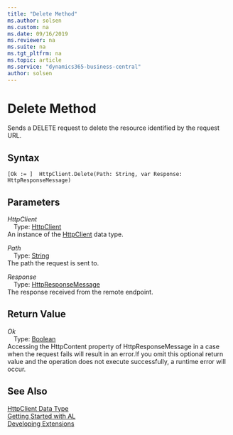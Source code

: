 ```yaml
---
title: "Delete Method"
ms.author: solsen
ms.custom: na
ms.date: 09/16/2019
ms.reviewer: na
ms.suite: na
ms.tgt_pltfrm: na
ms.topic: article
ms.service: "dynamics365-business-central"
author: solsen
---
```

[//]: # (START>DO_NOT_EDIT)
[//]: # (IMPORTANT:Do not edit any of the content between here and the END>DO_NOT_EDIT.)
[//]: # (Any modifications should be made in the .xml files in the ModernDev repo.)
# Delete Method
Sends a DELETE request to delete the resource identified by the request URL.


## Syntax
```
[Ok := ]  HttpClient.Delete(Path: String, var Response: HttpResponseMessage)
```
## Parameters
*HttpClient*  
&emsp;Type: [HttpClient](httpclient-data-type.md)  
An instance of the [HttpClient](httpclient-data-type.md) data type.  

*Path*  
&emsp;Type: [String](../string/string-data-type.md)  
The path the request is sent to.
        
*Response*  
&emsp;Type: [HttpResponseMessage](../httpresponsemessage/httpresponsemessage-data-type.md)  
The response received from the remote endpoint.  


## Return Value
*Ok*  
&emsp;Type: [Boolean](../boolean/boolean-data-type.md)  
Accessing the HttpContent property of HttpResponseMessage in a case when the request fails will result in an error.If you omit this optional return value and the operation does not execute successfully, a runtime error will occur.    


[//]: # (IMPORTANT: END>DO_NOT_EDIT)
## See Also
[HttpClient Data Type](httpclient-data-type.md)  
[Getting Started with AL](../../devenv-get-started.md)  
[Developing Extensions](../../devenv-dev-overview.md)